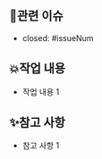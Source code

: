 
## 📌관련 이슈
- closed: #issueNum
## 💥작업 내용
<!-- 이슈에 표기한 작업/수정/추가한 내용등을 적어주세요. -->
- 작업 내용 1
## ✨참고 사항
- 참고 사항 1


